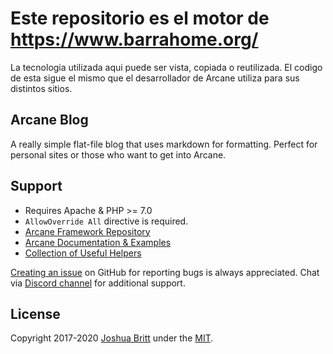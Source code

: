 # Este repositorio es el motor de https://www.barrahome.org/ 

La tecnologia utilizada aqui puede ser vista, copiada o reutilizada. El codigo de esta sigue el mismo que el desarrollador de Arcane utiliza para sus distintos sitios. 

## Arcane Blog

A really simple flat-file blog that uses markdown for formatting. Perfect for personal sites or those who want to get into Arcane.

## Support

- Requires Apache & PHP >= 7.0
- `AllowOverride All` directive is required.
- [Arcane Framework Repository](https://github.com/MEDIA76/arcane)
- [Arcane Documentation & Examples](https://github.com/MEDIA76/arcane/blob/master/MANUAL.md)
- [Collection of Useful Helpers](https://github.com/MEDIA76/arcane-helpers)

[Creating an issue](https://github.com/MEDIA76/arcane-blog/issues) on GitHub for reporting bugs is always appreciated. Chat via [Discord channel](https://chat.arcane.dev) for additional support.

## License

Copyright 2017-2020 [Joshua Britt](https://github.com/capachow) under the [MIT](LICENSE.md).
